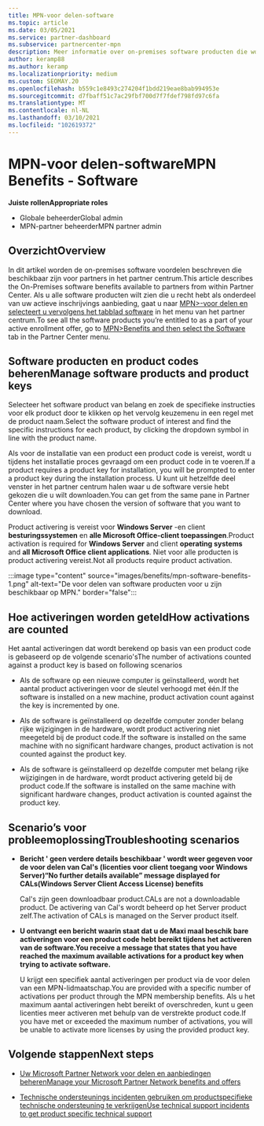 ```yaml
---
title: MPN-voor delen-software
ms.topic: article
ms.date: 03/05/2021
ms.service: partner-dashboard
ms.subservice: partnercenter-mpn
description: Meer informatie over on-premises software producten die worden aangeboden als Microsoft Partner Network (MPN)-voor delen
author: keramp88
ms.author: keramp
ms.localizationpriority: medium
ms.custom: SEOMAY.20
ms.openlocfilehash: b559c1e8493c274204f1bdd219eae8bab994953e
ms.sourcegitcommit: d7fbaff51c7ac29fbf700d7f7fdef798fd97c6fa
ms.translationtype: MT
ms.contentlocale: nl-NL
ms.lasthandoff: 03/10/2021
ms.locfileid: "102619372"
---
```

# <a name="mpn-benefits---software"></a><span data-ttu-id="4967d-103">MPN-voor delen-software</span><span class="sxs-lookup"><span data-stu-id="4967d-103">MPN Benefits - Software</span></span>

<span data-ttu-id="4967d-104">**Juiste rollen**</span><span class="sxs-lookup"><span data-stu-id="4967d-104">**Appropriate roles**</span></span>

- <span data-ttu-id="4967d-105">Globale beheerder</span><span class="sxs-lookup"><span data-stu-id="4967d-105">Global admin</span></span>
- <span data-ttu-id="4967d-106">MPN-partner beheerder</span><span class="sxs-lookup"><span data-stu-id="4967d-106">MPN partner admin</span></span>

## <a name="overview"></a><span data-ttu-id="4967d-107">Overzicht</span><span class="sxs-lookup"><span data-stu-id="4967d-107">Overview</span></span>

<span data-ttu-id="4967d-108">In dit artikel worden de on-premises software voordelen beschreven die beschikbaar zijn voor partners in het partner centrum.</span><span class="sxs-lookup"><span data-stu-id="4967d-108">This article describes the On-Premises software benefits available to partners from within Partner Center.</span></span> <span data-ttu-id="4967d-109">Als u alle software producten wilt zien die u recht hebt als onderdeel van uw actieve inschrijvings aanbieding, gaat u naar  [MPN>-voor delen en selecteert u vervolgens het tabblad software](https://partner.microsoft.com/dashboard/mpn/membership/benefits/software) in het menu van het partner centrum.</span><span class="sxs-lookup"><span data-stu-id="4967d-109">To see all the software products you’re entitled to as a part of your active enrollment offer, go to  [MPN>Benefits and then select the Software](https://partner.microsoft.com/dashboard/mpn/membership/benefits/software) tab in the Partner Center menu.</span></span>  

## <a name="manage-software-products-and-product-keys"></a><span data-ttu-id="4967d-110">Software producten en product codes beheren</span><span class="sxs-lookup"><span data-stu-id="4967d-110">Manage software products and product keys</span></span>

<span data-ttu-id="4967d-111">Selecteer het software product van belang en zoek de specifieke instructies voor elk product door te klikken op het vervolg keuzemenu in een regel met de product naam.</span><span class="sxs-lookup"><span data-stu-id="4967d-111">Select the software product of  interest and find the specific instructions for each product, by clicking the dropdown symbol in line with the product name.</span></span>

<span data-ttu-id="4967d-112">Als voor de installatie van een product een product code is vereist, wordt u tijdens het installatie proces gevraagd om een product code in te voeren.</span><span class="sxs-lookup"><span data-stu-id="4967d-112">If a product requires a product key for installation, you will be prompted to enter a product key during the installation process.</span></span> <span data-ttu-id="4967d-113">U kunt uit hetzelfde deel venster in het partner centrum halen waar u de software versie hebt gekozen die u wilt downloaden.</span><span class="sxs-lookup"><span data-stu-id="4967d-113">You can get from the same pane in Partner Center where you have chosen the version of software that you want to download.</span></span>

<span data-ttu-id="4967d-114">Product activering is vereist voor **Windows Server** -en client **besturingssystemen** en **alle Microsoft Office-client toepassingen**.</span><span class="sxs-lookup"><span data-stu-id="4967d-114">Product activation is required for **Windows Server** and client **operating systems** and **all Microsoft Office client applications**.</span></span> <span data-ttu-id="4967d-115">Niet voor alle producten is product activering vereist.</span><span class="sxs-lookup"><span data-stu-id="4967d-115">Not all products require product activation.</span></span>

:::image type="content" source="images/benefits/mpn-software-benefits-1.png" alt-text="De voor delen van software producten voor u zijn beschikbaar op MPN." border="false":::

## <a name="how-activations-are-counted"></a><span data-ttu-id="4967d-117">Hoe activeringen worden geteld</span><span class="sxs-lookup"><span data-stu-id="4967d-117">How activations are counted</span></span>

<span data-ttu-id="4967d-118">Het aantal activeringen dat wordt berekend op basis van een product code is gebaseerd op de volgende scenario's</span><span class="sxs-lookup"><span data-stu-id="4967d-118">The number of activations counted against a product key is based on following scenarios</span></span>

- <span data-ttu-id="4967d-119">Als de software op een nieuwe computer is geïnstalleerd, wordt het aantal product activeringen voor de sleutel verhoogd met één.</span><span class="sxs-lookup"><span data-stu-id="4967d-119">If the software is installed on a new machine, product activation count against the key is incremented by one.</span></span>
 
- <span data-ttu-id="4967d-120">Als de software is geïnstalleerd op dezelfde computer zonder belang rijke wijzigingen in de hardware, wordt product activering niet meegeteld bij de product code.</span><span class="sxs-lookup"><span data-stu-id="4967d-120">If the software is installed on the same machine with no significant hardware changes, product activation is not counted against the product key.</span></span>

- <span data-ttu-id="4967d-121">Als de software is geïnstalleerd op dezelfde computer met belang rijke wijzigingen in de hardware, wordt product activering geteld bij de product code.</span><span class="sxs-lookup"><span data-stu-id="4967d-121">If the software is installed on the same machine with significant hardware changes, product activation is counted against the product key.</span></span>

## <a name="troubleshooting-scenarios"></a><span data-ttu-id="4967d-122">Scenario’s voor probleemoplossing</span><span class="sxs-lookup"><span data-stu-id="4967d-122">Troubleshooting scenarios</span></span>

- <span data-ttu-id="4967d-123">**Bericht ' geen verdere details beschikbaar ' wordt weer gegeven voor de voor delen van Cal's (licenties voor client toegang voor Windows Server)**</span><span class="sxs-lookup"><span data-stu-id="4967d-123">**“No further details available” message displayed for CALs(Windows Server Client Access License) benefits**</span></span>

    <span data-ttu-id="4967d-124">Cal's zijn geen downloadbaar product.</span><span class="sxs-lookup"><span data-stu-id="4967d-124">CALs are not a downloadable product.</span></span> <span data-ttu-id="4967d-125">De activering van Cal's wordt beheerd op het Server product zelf.</span><span class="sxs-lookup"><span data-stu-id="4967d-125">The activation of CALs is managed on the Server product itself.</span></span>

- <span data-ttu-id="4967d-126">**U ontvangt een bericht waarin staat dat u de Maxi maal beschik bare activeringen voor een product code hebt bereikt tijdens het activeren van de software.**</span><span class="sxs-lookup"><span data-stu-id="4967d-126">**You receive a message that states that you have reached the maximum available activations for a product key when trying to activate software.**</span></span>

    <span data-ttu-id="4967d-127">U krijgt een specifiek aantal activeringen per product via de voor delen van een MPN-lidmaatschap.</span><span class="sxs-lookup"><span data-stu-id="4967d-127">You are provided with a specific number of activations per product through the MPN membership benefits.</span></span> <span data-ttu-id="4967d-128">Als u het maximum aantal activeringen hebt bereikt of overschreden, kunt u geen licenties meer activeren met behulp van de verstrekte product code.</span><span class="sxs-lookup"><span data-stu-id="4967d-128">If you have met or exceeded the maximum number of activations, you will be unable to activate more licenses by using the provided product key.</span></span>


 ## <a name="next-steps"></a><span data-ttu-id="4967d-129">Volgende stappen</span><span class="sxs-lookup"><span data-stu-id="4967d-129">Next steps</span></span>

- [<span data-ttu-id="4967d-130">Uw Microsoft Partner Network voor delen en aanbiedingen beheren</span><span class="sxs-lookup"><span data-stu-id="4967d-130">Manage your Microsoft Partner Network benefits and offers</span></span>](manage-your-partner-network-benefits.md)

- [<span data-ttu-id="4967d-131">Technische ondersteunings incidenten gebruiken om productspecifieke technische ondersteuning te verkrijgen</span><span class="sxs-lookup"><span data-stu-id="4967d-131">Use technical support incidents to get product specific technical support</span></span>](mpn-benefits-technical-support.md)



